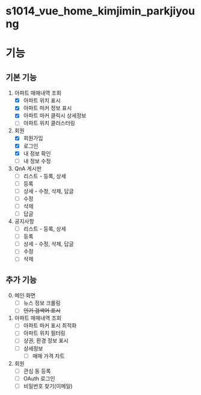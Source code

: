 # s1014_vue_home_kimjimin_parkjiyoung

# 기능
## 기본 기능
1. 아파트 매매내역 조회
    - [x] 아파트 위치 표시
    - [x] 아파트 마커 정보 표시
    - [x] 아파트 마커 클릭시 상세정보
    - [ ] 아파트 위치 클러스터링

2. 회원
    - [x] 회원가입
    - [x] 로그인
    - [x] 내 정보 확인
    - [ ] 내 정보 수정

3. QnA 게시판
    - [ ] 리스트 - 등록, 상세
    - [ ] 등록
    - [ ] 상세 - 수정, 삭제, 답글
    - [ ] 수정
    - [ ] 삭제
    - [ ] 답글

4. 공지사항
    - [ ] 리스트 - 등록, 상세
    - [ ] 등록
    - [ ] 상세 - 수정, 삭제, 답글
    - [ ] 수정
    - [ ] 삭제

## 추가 기능
0. 메인 화면
    - [ ] 뉴스 정보 크롤링
    - [ ] ~~인기 검색어 표시~~

1. 아파트 매매내역 조회
    - [ ] 아파트 마커 표시 최적화
    - [ ] 아파트 위치 필터링
    - [ ] 상권, 환경 정보 표시
    - [ ] 상세정보
        - [ ] 매매 가격 차트

2. 회원
    - [ ] 관심 동 등록
    - [ ] OAuth 로그인
    - [ ] 비밀번호 찾기(이메일)
